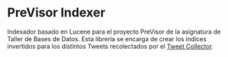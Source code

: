 # PreVisor Indexer

Indexador basado en Lucene para el proyecto PreVisor de la asignatura de Taller de Bases de Datos. Esta librería se encarga de crear los índices invertidos para los distintos Tweets recolectados por el [Tweet Collector](https://github.com/Topodo/PreVisor-Tweet-Collector).
